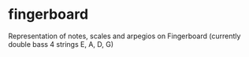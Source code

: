 # fingerboard
Representation of notes, scales and arpegios on Fingerboard (currently double bass 4 strings E, A, D, G)

